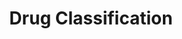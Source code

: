 ---
title: Drug Classification
emoji: 🚀
colorFrom: pink
colorTo: indigo
sdk: gradio
sdk_version: 5.39.0
app_file: app.py
pinned: false
license: apache-2.0
---